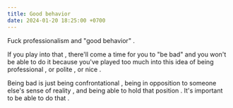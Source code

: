 ```yaml
---
title: Good behavior
date: 2024-01-20 18:25:00 +0700
---
```


Fuck professionalism and "good behavior" . 

If you play into that , there'll come a time for you to "be bad" and you won't be able to do it because you've played too much into this idea of being professional , or polite , or nice . 

Being bad is just being confrontational , being in opposition to someone else's sense of reality , and being able to hold that position . It's important to be able to do that . 

